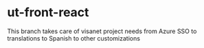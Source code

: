 # ut-front-react

This branch takes care of visanet project needs from Azure SSO
to translations to Spanish to other customizations

